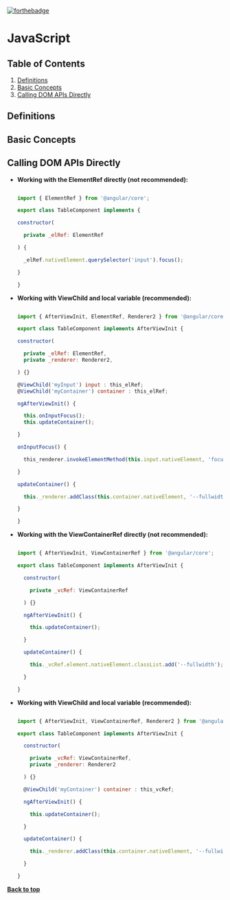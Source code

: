 [![forthebadge](http://forthebadge.com/images/badges/uses-js.svg)](http://forthebadge.com)


# JavaScript


## Table of Contents

1. [Definitions](#definitions)
1. [Basic Concepts](#concepts)
1. [Calling DOM APIs Directly](#dom)


## Definitions

## Basic Concepts

## Calling DOM APIs Directly


- **Working with the ElementRef directly (not recommended):**

	```javascript

  import { ElementRef } from '@angular/core';

  export class TableComponent implements {

    constructor(

      private _elRef: ElementRef

    ) {

      _elRef.nativeElement.querySelector('input').focus();

    }

  }

	```

- **Working with ViewChild and local variable (recommended):**

	```javascript

  import { AfterViewInit, ElementRef, Renderer2 } from '@angular/core';

  export class TableComponent implements AfterViewInit {

    constructor(

      private _elRef: ElementRef,
      private _renderer: Renderer2,

    ) {}

    @ViewChild('myInput') input : this_elRef;
    @ViewChild('myContainer') container : this_elRef;

    ngAfterViewInit() {

      this.onInputFocus();
      this.updateContainer();

    }

    onInputFocus() {

      this_renderer.invokeElementMethod(this.input.nativeElement, 'focus');

    }

    updateContainer() {

      this._renderer.addClass(this.container.nativeElement, '--fullwidth');

    }

  }

	```

- **Working with the ViewContainerRef directly (not recommended):**

  ```javascript

  import { AfterViewInit, ViewContainerRef } from '@angular/core';

  export class TableComponent implements AfterViewInit {

    constructor(

      private _vcRef: ViewContainerRef

    ) {}

    ngAfterViewInit() {

      this.updateContainer();

    }

    updateContainer() {

      this._vcRef.element.nativeElement.classList.add('--fullwidth');

    }

  }

  ```

- **Working with ViewChild and local variable (recommended):**

  ```javascript

  import { AfterViewInit, ViewContainerRef, Renderer2 } from '@angular/core';

  export class TableComponent implements AfterViewInit {

    constructor(

      private _vcRef: ViewContainerRef,
      private _renderer: Renderer2

    ) {}

    @ViewChild('myContainer') container : this_vcRef;    

    ngAfterViewInit() {

      this.updateContainer();

    }

    updateContainer() {

      this._renderer.addClass(this.container.nativeElement, '--fullwith');

    }

  }

  ```

**[Back to top](#table-of-contents)**
